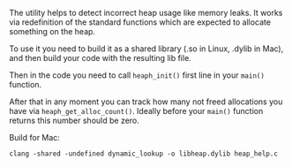 The utility helps to detect incorrect heap usage like memory leaks. It works via
redefinition of the standard functions which are expected to allocate something
on the heap.

To use it you need to build it as a shared library (.so in Linux, .dylib in
Mac), and then build your code with the resulting lib file.

Then in the code you need to call `heaph_init()` first line in your `main()`
function.

After that in any moment you can track how many not freed allocations you have
via `heaph_get_alloc_count()`. Ideally before your `main()` function returns
this number should be zero.

Build for Mac:
```
clang -shared -undefined dynamic_lookup -o libheap.dylib heap_help.c
```
